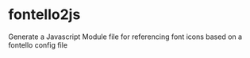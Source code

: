 # fontello2js
Generate a Javascript Module file for referencing font icons based on a fontello config file
